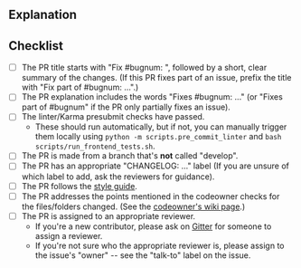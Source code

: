 <!--
  - Thanks for submitting code to Oppia! Please fill out the following as part of
  - your pull request so we can review your code more easily.
  -->

## Explanation
<!--
  - Explain what your PR does. If this PR fixes an existing bug, please include
  - "Fixes #bugnum:" in the explanation so that GitHub can auto-close the issue
  - when this PR is merged.
  -->

## Checklist
- [ ] The PR title starts with "Fix #bugnum: ", followed by a short, clear summary of the changes. (If this PR fixes part of an issue, prefix the title with "Fix part of #bugnum: ...".)
- [ ] The PR explanation includes the words "Fixes #bugnum: ..." (or "Fixes part of #bugnum" if the PR only partially fixes an issue).
- [ ] The linter/Karma presubmit checks have passed.
  - These should run automatically, but if not, you can manually trigger them locally using `python -m scripts.pre_commit_linter` and `bash scripts/run_frontend_tests.sh`.
- [ ] The PR is made from a branch that's **not** called "develop".
- [ ] The PR has an appropriate "CHANGELOG: ..." label (If you are unsure of which label to add, ask the reviewers for guidance).
- [ ] The PR follows the [style guide](https://github.com/oppia/oppia/wiki/Coding-style-guide).
- [ ] The PR addresses the points mentioned in the codeowner checks for the files/folders changed. (See the [codeowner's wiki page](https://github.com/oppia/oppia/wiki/Oppia%27s-code-owners-and-checks-to-be-carried-out-by-developers).)
- [ ] The PR is assigned to an appropriate reviewer.
  - If you're a new contributor, please ask on [Gitter](https://gitter.im/oppia/oppia-chat) for someone to assign a reviewer.
  - If you're not sure who the appropriate reviewer is, please assign to the issue's "owner" -- see the "talk-to" label on the issue.
